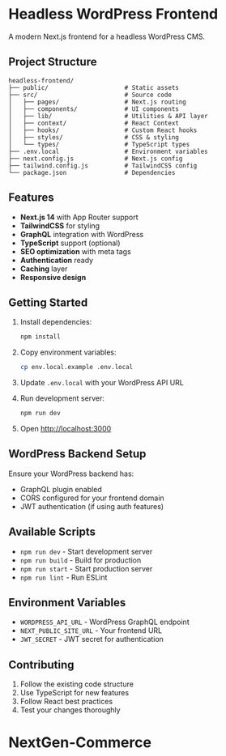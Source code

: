 # Headless WordPress Frontend

A modern Next.js frontend for a headless WordPress CMS.

## Project Structure

```
headless-frontend/
├── public/                     # Static assets
├── src/                        # Source code
│   ├── pages/                  # Next.js routing
│   ├── components/             # UI components
│   ├── lib/                    # Utilities & API layer
│   ├── context/                # React Context
│   ├── hooks/                  # Custom React hooks
│   ├── styles/                 # CSS & styling
│   └── types/                  # TypeScript types
├── .env.local                  # Environment variables
├── next.config.js              # Next.js config
├── tailwind.config.js          # TailwindCSS config
└── package.json                # Dependencies
```

## Features

- **Next.js 14** with App Router support
- **TailwindCSS** for styling
- **GraphQL** integration with WordPress
- **TypeScript** support (optional)
- **SEO optimization** with meta tags
- **Authentication** ready
- **Caching** layer
- **Responsive design**

## Getting Started

1. Install dependencies:
   ```bash
   npm install
   ```

2. Copy environment variables:
   ```bash
   cp env.local.example .env.local
   ```

3. Update `.env.local` with your WordPress API URL

4. Run development server:
   ```bash
   npm run dev
   ```

5. Open [http://localhost:3000](http://localhost:3000)

## WordPress Backend Setup

Ensure your WordPress backend has:
- GraphQL plugin enabled
- CORS configured for your frontend domain
- JWT authentication (if using auth features)

## Available Scripts

- `npm run dev` - Start development server
- `npm run build` - Build for production
- `npm run start` - Start production server
- `npm run lint` - Run ESLint

## Environment Variables

- `WORDPRESS_API_URL` - WordPress GraphQL endpoint
- `NEXT_PUBLIC_SITE_URL` - Your frontend URL
- `JWT_SECRET` - JWT secret for authentication

## Contributing

1. Follow the existing code structure
2. Use TypeScript for new features
3. Follow React best practices
4. Test your changes thoroughly
# NextGen-Commerce
